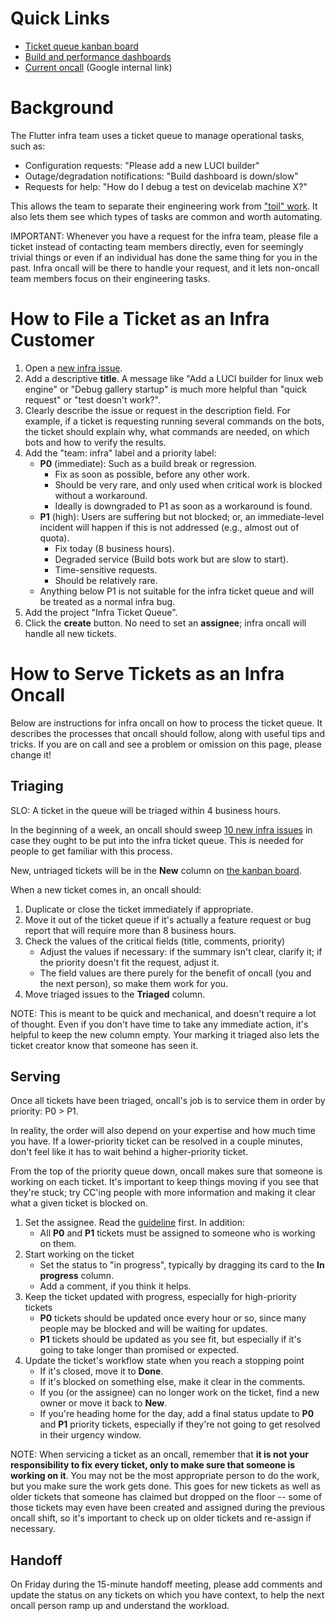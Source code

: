 # Quick Links
*   [Ticket queue kanban board](https://github.com/flutter/flutter/projects/171)
*   [Build and performance dashboards](https://flutter-dashboard.appspot.com/)
*   [Current oncall](https://rota-ng.appspot.com/oncall?name=Fluter%20Infra%20Oncall) (Google internal link)

# Background

The Flutter infra team uses a ticket queue to manage operational tasks, such as:
*   Configuration requests: "Please add a new LUCI builder"
*   Outage/degradation notifications: "Build dashboard is down/slow"
*   Requests for help: "How do I debug a test on devicelab machine X?"

This allows the team to separate their engineering work from ["toil" work](https://landing.google.com/sre/sre-book/chapters/eliminating-toil/). It also lets them see which types of tasks are common and worth automating.

IMPORTANT: Whenever you have a request for the infra team, please file a ticket instead of contacting team members directly, even for seemingly trivial things or even if an individual has done the same thing for you in the past. Infra oncall will be there to handle your request, and it lets non-oncall team members focus on their engineering tasks.

# How to File a Ticket as an Infra Customer
1. Open a [new infra issue](https://github.com/flutter/flutter/issues/new?assignees=&labels=team%3A+infra&template=infrastructure.md&title=).
2. Add a descriptive **title**. A message like "Add a LUCI builder for linux web engine" or "Debug gallery startup" is much more helpful than "quick request" or "test doesn't work?".
3. Clearly describe the issue or request in the description field. For example, if a ticket is requesting running several commands on the bots, the ticket should explain why, what commands are needed, on which bots and how to verify the results.
4. Add the "team: infra" label and a priority label:
    *   **P0** (immediate): Such as a build break or regression.
        *   Fix as soon as possible, before any other work.
        *   Should be very rare, and only used when critical work is blocked without a workaround.
        *   Ideally is downgraded to P1 as soon as a workaround is found.
    *   **P1** (high): Users are suffering but not blocked; or, an immediate-level incident will happen if this is not addressed (e.g., almost out of quota).
        *   Fix today (8 business hours).
        *   Degraded service (Build bots work but are slow to start).
        *   Time-sensitive requests.
        *   Should be relatively rare.
    *   Anything below P1 is not suitable for the infra ticket queue and will be treated as a normal infra bug.
5. Add the project "Infra Ticket Queue".
6. Click the **create** button. No need to set an **assignee**; infra oncall will handle all new tickets.

# How to Serve Tickets as an Infra Oncall
Below are instructions for infra oncall on how to process the ticket queue. It describes the processes that oncall should follow, along with useful tips and tricks. If you are on call and see a problem or omission on this page, please change it!

## Triaging
SLO: A ticket in the queue will be triaged within 4 business hours.

In the beginning of a week, an oncall should sweep [10 new infra issues](https://github.com/flutter/flutter/issues?q=is%3Aissue+is%3Aopen+-project%3Aflutter%2Fflutter%2F171+label%3A%22team%3A+infra%22+sort%3Aupdated) in case they ought to be put into the infra ticket queue. This is needed for people to get familiar with this process.

New, untriaged tickets will be in the **New** column on [the kanban board](https://github.com/flutter/flutter/projects/171).

When a new ticket comes in, an oncall should:
1. Duplicate or close the ticket immediately if appropriate.
2. Move it out of the ticket queue if it's actually a feature request or bug report that will require  more than 8 business hours.
3. Check the values of the critical fields (title, comments, priority)
    *   Adjust the values if necessary: if the summary isn't clear, clarify it; if the priority doesn't fit the request, adjust it.
    *   The field values are there purely for the benefit of oncall (you and the next person), so make them work for you.
4. Move triaged issues to the **Triaged** column.

NOTE: This is meant to be quick and mechanical, and doesn't require a lot of thought. Even if you don't have time to take any immediate action, it's helpful to keep the new column empty. Your marking it triaged also lets the ticket creator know that someone has seen it.

## Serving
Once all tickets have been triaged, oncall's job is to service them in order by priority: P0 > P1.

In reality, the order will also depend on your expertise and how much time you have. If a lower-priority ticket can be resolved in a couple minutes, don't feel like it has to wait behind a higher-priority ticket.

From the top of the priority queue down, oncall makes sure that someone is working on each ticket. It's important to keep things moving if you see that they're stuck; try CC'ing people with more information and making it clear what a given ticket is blocked on.

1. Set the assignee. Read the [guideline](https://github.com/flutter/flutter/wiki/Issue-hygiene#assigning-issues) first. In addition:
    *   All **P0** and **P1** tickets must be assigned to someone who is working on them. 
2. Start working on the ticket
    *   Set the status to "in progress", typically by dragging its card to the **In progress** column.
    *   Add a comment, if you think it helps.
3. Keep the ticket updated with progress, especially for high-priority tickets
    *   **P0** tickets should be updated once every hour or so, since many people may be blocked and will be waiting for updates.
    *   **P1** tickets should be updated as you see fit, but especially if it's going to take longer than promised or expected.
4. Update the ticket's workflow state when you reach a stopping point
    *   If it's closed, move it to **Done**.
    *   If it's blocked on something else, make it clear in the comments.
    *   If you (or the assignee) can no longer work on the ticket, find a new owner or move it back to **New**.
    *   If you're heading home for the day, add a final status update to **P0** and **P1** priority tickets, especially if they're not going to get resolved in their urgency window.

NOTE: When servicing a ticket as an oncall, remember that **it is not your responsibility to fix every ticket, only to make sure that someone is working on it**. You may not be the most appropriate person to do the work, but you make sure the work gets done. This goes for new tickets as well as older tickets that someone has claimed but dropped on the floor -- some of those tickets may even have been created and assigned during the previous oncall shift, so it's important to check up on older tickets and re-assign if necessary.

## Handoff

On Friday during the 15-minute handoff meeting, please add comments and update the status on any tickets on which you have context, to help the next oncall person ramp up and understand the workload.
